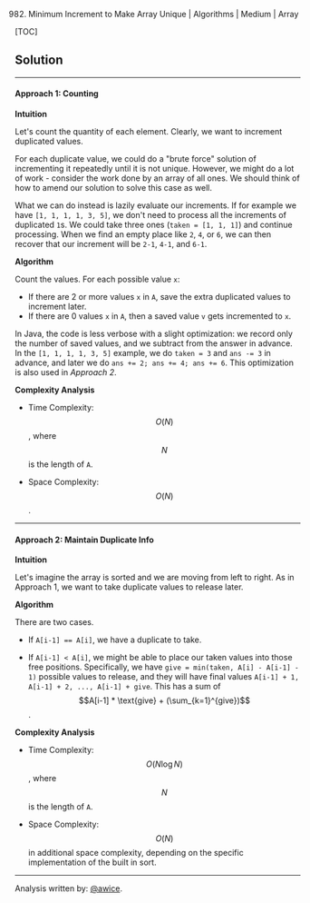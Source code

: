 982. Minimum Increment to Make Array Unique | Algorithms | Medium | Array

[TOC]

## Solution
---
#### Approach 1: Counting

**Intuition**

Let's count the quantity of each element.  Clearly, we want to increment duplicated values.

For each duplicate value, we could do a "brute force" solution of incrementing it repeatedly until it is not unique.  However, we might do a lot of work - consider the work done by an array of all ones.  We should think of how to amend our solution to solve this case as well.

What we can do instead is lazily evaluate our increments.  If for example we have `[1, 1, 1, 1, 3, 5]`, we don't need to process all the increments of duplicated `1`s.  We could take three ones (`taken = [1, 1, 1]`) and continue processing.  When we find an empty place like `2`, `4`, or `6`, we can then recover that our increment will be `2-1`, `4-1`, and `6-1`.

**Algorithm**

Count the values.  For each possible value `x`:

* If there are 2 or more values `x` in `A`, save the extra duplicated values to increment later.
* If there are 0 values `x` in `A`, then a saved value `v` gets incremented to `x`.

In Java, the code is less verbose with a slight optimization:  we record only the number of saved values, and we subtract from the answer in advance.  In the `[1, 1, 1, 1, 3, 5]` example, we do `taken = 3` and `ans -= 3` in advance, and later we do `ans += 2; ans += 4; ans += 6`.  This optimization is also used in *Approach 2*.



**Complexity Analysis**

* Time Complexity:  $$O(N)$$, where $$N$$ is the length of `A`.

* Space Complexity:  $$O(N)$$.




---
#### Approach 2: Maintain Duplicate Info

**Intuition**

Let's imagine the array is sorted and we are moving from left to right.  As in Approach 1, we want to take duplicate values to release later.

**Algorithm**

There are two cases.

* If `A[i-1] == A[i]`, we have a duplicate to take.

* If `A[i-1] < A[i]`, we might be able to place our taken values into those free positions.  Specifically, we have `give = min(taken, A[i] - A[i-1] - 1)` possible values to release, and they will have final values `A[i-1] + 1, A[i-1] + 2, ..., A[i-1] + give`.  This has a sum of $$A[i-1] * \text{give} + (\sum_{k=1}^{give})$$.



**Complexity Analysis**

* Time Complexity:  $$O(N\log N)$$, where $$N$$ is the length of `A`.

* Space Complexity:  $$O(N)$$ in additional space complexity, depending on the specific implementation of the built in sort.




---


Analysis written by: [@awice](https://leetcode.com/awice).
